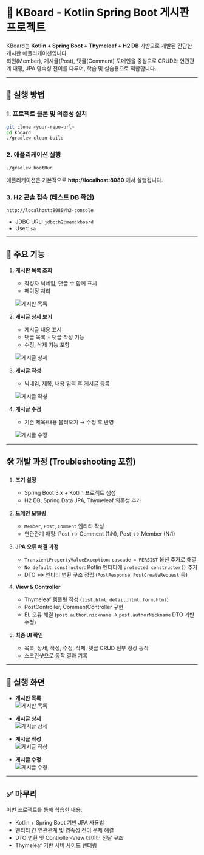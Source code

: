 # 📘 KBoard - Kotlin Spring Boot 게시판 프로젝트

KBoard는 **Kotlin + Spring Boot + Thymeleaf + H2 DB** 기반으로 개발된 간단한 게시판 애플리케이션입니다.  
회원(Member), 게시글(Post), 댓글(Comment) 도메인을 중심으로 CRUD와 연관관계 매핑, JPA 영속성 전이를 다루며, 학습 및 실습용으로 적합합니다.

---

## 🚀 실행 방법

### 1. 프로젝트 클론 및 의존성 설치
```bash
git clone <your-repo-url>
cd kboard
./gradlew clean build
```

### 2. 애플리케이션 실행
```bash
./gradlew bootRun
```

애플리케이션은 기본적으로 **http://localhost:8080** 에서 실행됩니다.

### 3. H2 콘솔 접속 (테스트 DB 확인)
```
http://localhost:8080/h2-console
```
- JDBC URL: `jdbc:h2:mem:kboard`
- User: `sa`

---

## 📂 주요 기능

1. **게시판 목록 조회**
    - 작성자 닉네임, 댓글 수 함께 표시
    - 페이징 처리

   ![게시판 목록](images/list.png)

2. **게시글 상세 보기**
    - 게시글 내용 표시
    - 댓글 목록 + 댓글 작성 기능
    - 수정, 삭제 기능 포함

   ![게시글 상세](images/detail.png)

3. **게시글 작성**
    - 닉네임, 제목, 내용 입력 후 게시글 등록

   ![게시글 작성](images/create.png)

4. **게시글 수정**
    - 기존 제목/내용 불러오기 → 수정 후 반영

   ![게시글 수정](images/edit.png)

---

## 🛠 개발 과정 (Troubleshooting 포함)

1. **초기 설정**
    - Spring Boot 3.x + Kotlin 프로젝트 생성
    - H2 DB, Spring Data JPA, Thymeleaf 의존성 추가

2. **도메인 모델링**
    - `Member`, `Post`, `Comment` 엔티티 작성
    - 연관관계 매핑: Post ↔ Comment (1:N), Post ↔ Member (N:1)

3. **JPA 오류 해결 과정**
    - `TransientPropertyValueException`: `cascade = PERSIST` 옵션 추가로 해결
    - `No default constructor`: Kotlin 엔티티에 `protected constructor()` 추가
    - DTO ↔ 엔티티 변환 구조 정립 (`PostResponse`, `PostCreateRequest` 등)

4. **View & Controller**
    - Thymeleaf 템플릿 작성 (`list.html`, `detail.html`, `form.html`)
    - PostController, CommentController 구현
    - EL 오류 해결 (`post.author.nickname` → `post.authorNickname` DTO 기반 수정)

5. **최종 UI 확인**
    - 목록, 상세, 작성, 수정, 삭제, 댓글 CRUD 전부 정상 동작
    - 스크린샷으로 동작 결과 기록

---

## 📸 실행 화면

- **게시판 목록**  
  ![게시판 목록](images/list.png)

- **게시글 상세**  
  ![게시글 상세](images/detail.png)

- **게시글 작성**  
  ![게시글 작성](images/create.png)

- **게시글 수정**  
  ![게시글 수정](images/edit.png)

---

## ✅ 마무리

이번 프로젝트를 통해 학습한 내용:
- Kotlin + Spring Boot 기반 JPA 사용법
- 엔티티 간 연관관계 및 영속성 전이 문제 해결
- DTO 변환 및 Controller-View 데이터 전달 구조
- Thymeleaf 기반 서버 사이드 렌더링

